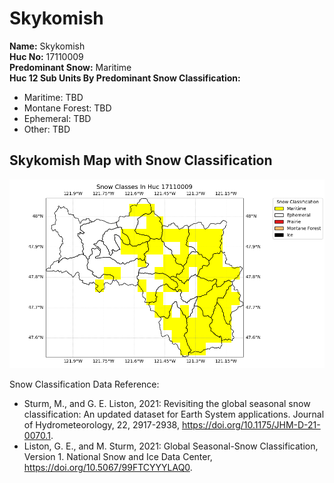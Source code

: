 # Skykomish


**Name:**             Skykomish <br>
**Huc No:**           17110009 <br> 
**Predominant Snow:** Maritime <br>
**Huc 12 Sub Units By Predominant Snow Classification:**
- Maritime: TBD
- Montane Forest: TBD
- Ephemeral: TBD
- Other: TBD 


## Skykomish Map with Snow Classification 

![Snow Classes Map](../basic_maps/Snow_classes_in_17110009.png)

Snow Classification Data Reference: 
- Sturm, M., and G. E. Liston, 2021: Revisiting the global seasonal snow classification: An updated dataset for Earth System applications.  Journal of Hydrometeorology, 22, 2917-2938, https://doi.org/10.1175/JHM-D-21-0070.1.
- Liston, G. E., and M. Sturm, 2021: Global Seasonal-Snow Classification, Version 1. National Snow and Ice Data Center, https://doi.org/10.5067/99FTCYYYLAQ0.
